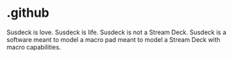 # .github
Susdeck is love. Susdeck is life. Susdeck is not a Stream Deck. Susdeck is a software meant to model a macro pad meant to model a Stream Deck with macro capabilities.
